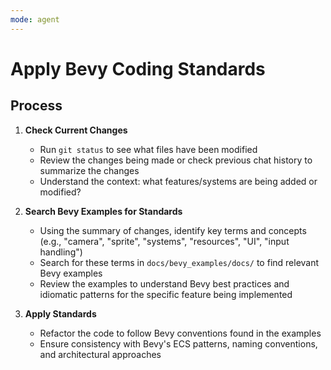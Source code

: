 ```yaml
---
mode: agent
---
```


# Apply Bevy Coding Standards

## Process

1. **Check Current Changes**
   - Run `git status` to see what files have been modified
   - Review the changes being made or check previous chat history to summarize the changes
   - Understand the context: what features/systems are being added or modified?

2. **Search Bevy Examples for Standards**
   - Using the summary of changes, identify key terms and concepts (e.g., "camera", "sprite", "systems", "resources", "UI", "input handling")
   - Search for these terms in `docs/bevy_examples/docs/` to find relevant Bevy examples
   - Review the examples to understand Bevy best practices and idiomatic patterns for the specific feature being implemented

3. **Apply Standards**
   - Refactor the code to follow Bevy conventions found in the examples
   - Ensure consistency with Bevy's ECS patterns, naming conventions, and architectural approaches